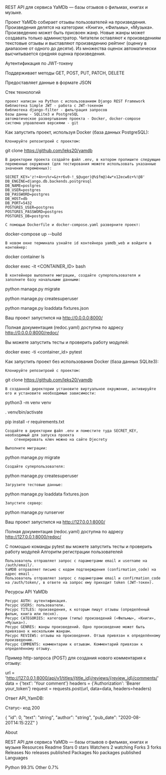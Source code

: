 REST API для сервиса YaMDb — базы отзывов о фильмах, книгах и музыке.

Проект YaMDb собирает отзывы пользователей на произведения. Произведения делятся на категории: «Книги», «Фильмы», «Музыка». Произведению может быть присвоен жанр. Новые жанры может создавать только администратор. Читатели оставляют к произведениям текстовые отзывы и выставляют произведению рейтинг (оценку в диапазоне от одного до десяти). Из множества оценок автоматически высчитывается средняя оценка произведения.

Аутентификация по JWT-токену

Поддерживает методы GET, POST, PUT, PATCH, DELETE

Предоставляет данные в формате JSON

Стек технологий

    проект написан на Python с использованием Django REST Framework
    библиотека Simple JWT - работа с JWT-токеном
    библиотека django-filter - фильтрация запросов
    базы данны - SQLite3 и PostgreSQL
    автоматическое развертывание проекта - Docker, docker-compose
    система управления версиями - git

Как запустить проект, используя Docker (база данных PostgreSQL):

    Клонируйте репозитроий с проектом:

git clone https://github.com/leks20/yamdb

    В директории проекта создайте файл .env, в котором пропишите следующие переменные окружения (для тестирования можете использовать указанные значения переменных):

    SECRET_KEY='z!+4n+s%r=&z+r6v0-!_$@uger)@%$fm@)4w*x12ecw0z+%!@8'
    DB_ENGINE=django.db.backends.postgresql
    DB_NAME=postgres
    DB_USER=postgres
    DB_PASSWORD=postgres
    DB_HOST=db
    DB_PORT=5432
    POSTGRES_USER=postgres
    POSTGRES_PASSWORD=postgres
    POSTGRES_DB=postgres

    С помощью Dockerfile и docker-compose.yaml разверните проект:

docker-compose up --build

    В новом окне терминала узнайте id контейнера yamdb_web и войдите в контейнер:

docker container ls

docker exec -it <CONTAINER_ID> bash

    В контейнере выполните миграции, создайте суперпользователя и заполните базу начальными данными:

python manage.py migrate

python manage.py createsuperuser

python manage.py loaddata fixtures.json

Ваш проект запустился на http://0.0.0.0:8000/

Полная документация (redoc.yaml) доступна по адресу http://0.0.0.0:8000/redoc/

Вы можете запустить тесты и проверить работу модулей:

docker exec -ti <container_id> pytest

Как запустить проект без использования Docker (база данных SQLite3):

    Клонируйте репозитроий с проектом:

git clone https://github.com/leks20/yamdb

    В созданной директории установите виртуальное окружение, активируйте его и установите необходимые зависимости:

python3 -m venv venv

. venv/bin/activate

pip install -r requirements.txt

    Создайте в директории файл .env и поместите туда SECRET_KEY, необходимый для запуска проекта
        сгенерировать ключ можно на сайте Djecrety

    Выполните миграции:

python manage.py migrate

    Cоздайте суперпользователя:

python manage.py createsuperuser

    Загрузите тестовые данные:

python manage.py loaddata fixtures.json

    Запустите сервер:

python manage.py runserver

Ваш проект запустился на http://127.0.0.1:8000/

Полная документация (redoc.yaml) доступна по адресу http://127.0.0.1:8000/redoc/

С помощью команды pytest вы можете запустить тесты и проверить работу модулей
Алгоритм регистрации пользователей

    Пользователь отправляет запрос с параметрами email и username на /auth/email/.
    YaMDB отправляет письмо с кодом подтверждения (confirmation_code) на адрес email .
    Пользователь отправляет запрос с параметрами email и confirmation_code на /auth/token/, в ответе на запрос ему приходит token (JWT-токен).

Ресурсы API YaMDb

    Ресурс AUTH: аутентификация.
    Ресурс USERS: пользователи.
    Ресурс TITLES: произведения, к которым пишут отзывы (определённый фильм, книга или песня).
    Ресурс CATEGORIES: категории (типы) произведений («Фильмы», «Книги», «Музыка»).
    Ресурс GENRES: жанры произведений. Одно произведение может быть привязано к нескольким жанрам.
    Ресурс REVIEWS: отзывы на произведения. Отзыв привязан к определённому произведению.
    Ресурс COMMENTS: комментарии к отзывам. Комментарий привязан к определённому отзыву.

Пример http-запроса (POST) для создания нового комментария к отзыву:

url = 'http://127.0.0.1:8000/api/v1/titles/{title_id}/reviews/{review_id}/comments/'
data = {'text': 'Your comment'}
headers = {'Authorization': 'Bearer your_token'}
request = requests.post(url, data=data, headers=headers)

Ответ API_YamDB:

Статус- код 200

{
 "id": 0,
 "text": "string",
 "author": "string",
 "pub_date": "2020-08-20T14:15:22Z"
}

About

REST API для сервиса YaMDb — базы отзывов о фильмах, книгах и музыке
Resources
Readme
Stars
0 stars
Watchers
2 watching
Forks
3 forks
Releases
No releases published
Packages
No packages published
Languages

Python 99.3%
Other 0.7%

